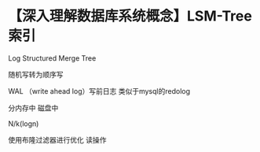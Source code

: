 # 【深入理解数据库系统概念】LSM-Tree索引



Log Structured Merge Tree



随机写转为顺序写



WAL （write ahead log）写前日志   类似于mysql的redolog



分内存中 磁盘中





N/k(logn)





使用布隆过滤器进行优化  读操作